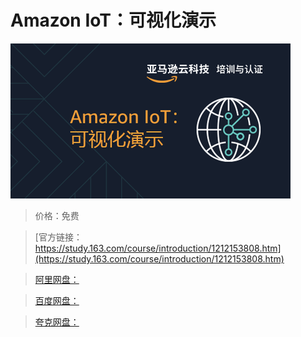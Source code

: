 # Amazon IoT：可视化演示

![img](../../../assets/study163/free/58d12fcbf5fb47d29fcb2ebdc573f27f.png)

> 价格：免费

> [官方链接：https://study.163.com/course/introduction/1212153808.htm](https://study.163.com/course/introduction/1212153808.htm)

> [阿里网盘：]()

> [百度网盘：]()

> [夸克网盘：]()
